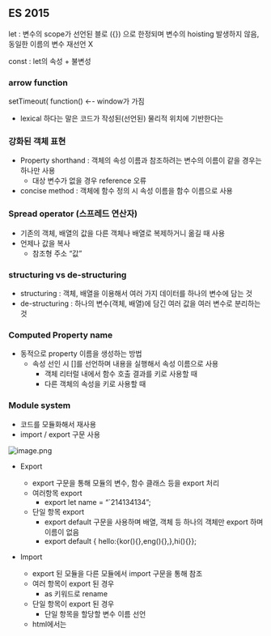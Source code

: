 ## ES 2015

let : 변수의 scope가 선언된 블로 ({}) 으로 한정되며 변수의 hoisting 발생하지 않음, 동일한 이름의 변수 재선언 X

const : let의 속성 + 불변성

### arrow function

setTimeout( function()  ←- window가 가짐

- lexical 하다는 말은 코드가 작성된(선언된) 물리적 위치에 기반한다는

### 강화된 객체 표현

- Property shorthand : 객체의 속성 이름과 참조하려는 변수의 이름이 같을 경우는 하나만 사용
    - 대상 변수가 없을 경우 reference 오류
- concise method : 객체에 함수 정의 시 속성 이름을 함수 이름으로 사용

### Spread operator (스프레드 연산자)

- 기존의 객체, 배열의 값을 다른 객체나 배열로 복제하거니 옮길 때 사용
- 언제나 값을 복사
    - 참조형 주소 “값”

### structuring vs de-structuring

- structuring : 객체, 배열을 이용해서 여러 가지 데이터를 하나의 변수에 담는 것
- de-structuring : 하나의 변수(객체, 배열)에 담긴 여러 값을 여러 변수로 분리하는 것

### Computed Property name

- 동적으로 property 이름을 생성하는 방법
    - 속성 선인 시 []를 선언하며 내용을 실행해서 속성 이름으로 사용
        - 객체 리터럴 내에서 함수 호출 결과를 키로 사용할 때
        - 다른 객체의 속성을 키로 사용할 때

### Module system

- 코드를 모듈화해서 재사용
- import / export 구문 사용

![image.png](attachment:76fe2dee-1b22-4576-ad48-2ed2a2649c8e:image.png)

- Export
    - export 구문을 통해 모듈의 변수, 함수 클래스 등을 export 처리
    - 여러항목 export
        - export let name = “`214134134”;
    - 단일 항목 export
        - export default 구문을 사용하며 배열, 객체 등 하나의 객체만 export 하며 이름이 없음
        - export default { hello:{kor(){},eng(){},},hi(){}};

- Import
    - export 된 모듈을 다른 모듈에서 import 구문을 통해 참조
    - 여러 항목이 export 된 경우
        - as 키워드로 rename
    - 단일 항목이 export 된 경우
        - 단일 항목을 할당할 변수 이름 선언
    - html에서는 <script type=”module”> 구문 사용

### Promise

- callback hell에 대한 대책으로 비동기 작업이 성공적으로 종료된 이휴의 결과값 또는 실패 사유를 처리하기 위한 API
- pending : 실제 작업을 위한 준비단계
    - Promise 객체 생성 및 fulfilled, rejected 상황에서 호출할 handler 함수 바인딩
- fulfilled(이행) : 동작이 성공적으로 완료된 상태
- rejected(거부) : 동작이 실패한 상태

### Proxy

- 메서드의 기본적인 동작을 가로채서 추가적인 작업을 수행하거나 대체하는 행위 / 객체
    - Vue 3.x에서는 반응성을 처리하기 위해 Proxy 사용
- 반응성 : B의 값을 변경하면 sum도 변경된다.
    - 선언적인 방식으로 어떤 값에 대한 변경에 대한 제어를 수행하는 프로그래밍 방식
- Handler : trap을 가지는 placeholder 객체
- Trap : target 객체의 property에 접근하기 위한 set/get 등 메서드들(이미 정의됨)로 내부 메서드와 연결됨

![image.png](attachment:c23ab850-ea49-4c19-aaad-f8c712e2965b:image.png)

# ES 2016

지수 연산자

- ** 연산자로 거듭제곱
- 배열에 includes() 메서드 추가

### async ~ await

- then - catch의 문제접 : callback hell 다음의 then hell 유발
- async : 비동기 함수를 동기적으로 사용할 함수에 선언하며 async가 선언된 함수는 자동으로 promise가 됨
- await : 비동기 함수를 호출할 때 사용
    - 반드시 async 함수 내에서만 사용
    - fulfilled의 parameter로 전달되는 값은 return으로 처리되며 rejected는 error 발생시켜 catch에서 처리
- 전체적으로 try ~ catch ~ finally 구문을 사용

### Optional Chaining

- 값이 있을 경우만 chaining
    - let user = [{~~~
    - user.email.id
- 대책1 : 3항 연산자
    - user.email ? user.email.id
- 대책2 : optional Chaning
    - user.email?.id

### Null coalescing operator

- || : falsy 한 상황 (null, undefined, false, 0, “”)에서 무조건 오른쪽 피 연산자 반환
- ?? : null 또는 undefined인 경우에만 오른쪽 오른쪽 피 연산자 반환하며 0, false, “”와 같은 falsy 값은 왼쪽 피연산자 반환

# 강사님정리

ES6 부터는 표현방식이 달라짐 → 좀더 편하게 가능

let도 호이스팅 되지만 값이 할당 되기 전까진 참조할 수 없다

자바 this : 스택영역에 있음, final로 선언됨 거기에 그 함수가 가지고 있는 객체의 주소가 들어김

JS this : 함수 안에서 사용 가능

객체 선언 방법 → 클래스라는 키워드가 없어서 함수를 이용해 객체 생성가능

{}, new object, 함수안에 {}

함수가 객체가 될 수 있따

JS의 this

함수 안에서 사용 가능

이 함수를 일반 function으로 본다

자바의 function은 전역메소드라는게 없다

JS

객체 안에 function, 전역 function 가능

그냥 this 쓰면 함수안에 쓸 수 있다.

JS는 this 값이 바뀐다

## JS의 this는 그 함수를 실행하는 객체를 가르킴

만든 이유 : 객체지향 프로그래밍으로 JS 개발할때

1. 전역변수로 toString 만들어서 사용

toString안에는 this 사용 가능

1. 다른 메소드를 가져와 사용하면 그 함수 안에 this를 자동적으로 변환 가능

객체지향언어가 모든건 다 지원하지 않고 어디까지 지원하겠다는 한계가 있다

arrow function ( ⇒) 이거의 this는 일반 함수의 this랑 다르다

나를 가지고 있는 놈 즉 하나 더 올라감

밖{나 { 쟤 (⇒)}}

이러면 밖을 가르킴

setTineout : 내부에 있는 callback function이다

() { } : 그냥 function

() ⇒ {} : arrow function

둘의 차이점은 this가 다르다

var name = p1 → p1 = p1 + 10

즉

var name (p1) {

return p1 = p1 + 1

}

() ⇒ { }

인자 없으면 소괄호 제거 X

var a = () ⇒ {

return {id:ssafy}

}

var b = () → ({id:ssafy})

### proxy

observer 두고 계속 보고 있다가 값이 바뀌는 순간 통지

바꾼놈이 나한테 알려주는거 : signal

storage 개념

a라는 변수를 객체로 둔다

그래서 객체라는건 기능을 가지는데 set과 get을 지니는 객체로 만듬

a로 선언하기만 하면 객체로 만듬 → 프레임워크가 해줌

변수 → 객체 → 프록시 객체로 만듬 (set, get 들어있는거)

# Spring Security

시큐리티 하려면 필터를 만들어야 한다 → 내부적으로 필터가만들어짐

필터의 설정을 담당하는것 : @EnableWebSecurity()

1. 로그인 로그아웃 : SecurityFilterChain
- 요청이 오면 권한이 있는지 없는지 확인 (authorizeHttpRequests ) → 가장 중요
- csrf
- formLogin → UserDefineLoginForm
    - passwordParameter하면 나오는거
        - 페이지 출력, 로그인 과정, id, pw 넘김 → 이것만으로 로그인이 끝남 (컨트롤러까지 함)
        - id pw 넘기는건 나중에 security를 위해서이다 (없어도 됨)
        - loginPage, loginProcessingUrl(컨트롤러호출) 이 두개가 없으면 에러
        - /member/login 하면 controller의 @Postmapping(”/login”)을 대신할 수 있다
        - 그게 successHandler 부분 (db가서 확인해서 있으면 ok)
        - 없으면 fail ( 없으면 없다고 보냄)
    - userDetail, UserDetailService가 db가서 확인하는 작업
    - UserDetails는 username을 던지면 유저 정보 가져온다

기본 코드는 메모리에서 찾고

override하면 db로가서 찾도록 변경

User는 VO

UserDetail은 정보를 호출할 메소드를 가짐

- id, pw, name, roll 등

실제 쓰려면 이게 다다

시쿠리티 자체 에러면 AccessDeniedHandler

시큐리티 쓰는 이유 :

페이지 열때 마다 권한있는지 쳌 → 인터셉터의 역할인데

시큐리티는 이 부분을 해결함

Security에서는 세션이 아니고 쿠키를 이용해야 하지만

세션을 쓰긴함

우리가 안쓰긴해도 세션에 저장함

UserDetail을 저장함

—> 무슨 키값으로 저장하지? SPRING_SECURITY_CONTEXT 에 저장함

—> PRINCIPAL : USER DETAIL
